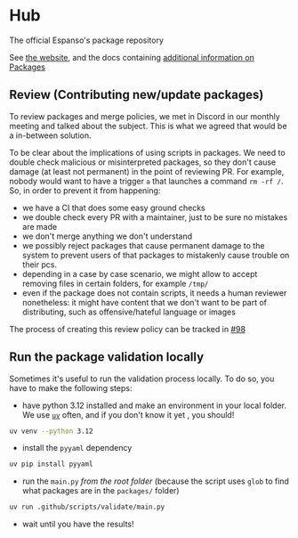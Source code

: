 # Hub

The official Espanso's package repository

See [the website](https://hub.espanso.org/), and the docs containing [additional information on Packages](https://espanso.org/docs/packages/basics/)

## Review (Contributing new/update packages)

To review packages and merge policies, we met in Discord in our monthly meeting and talked about the subject. This is what we agreed that would be a in-between solution.

To be clear about the implications of using scripts in packages. We need to double check malicious or misinterpreted packages, so they don't cause damage (at least not permanent) in the point of reviewing PR. For example, nobody would want to have a trigger `a` that launches a command `rm -rf /`. So, in order to prevent it from happening:

- we have a CI that does some easy ground checks
- we double check every PR with a maintainer, just to be sure no mistakes are made
- we don't merge anything we don't understand
- we possibly reject packages that cause permanent damage to the system to prevent users of that packages to mistakenly cause trouble on their pcs.
- depending in a case by case scenario, we might allow to accept removing files in certain folders, for example `/tmp/`
- even if the package does not contain scripts, it needs a human reviewer nonetheless: it might have content that we don't want to be part of distributing, such as offensive/hateful language or images

The process of creating this review policy can be tracked in [#98](https://github.com/espanso/hub/issues/98)

## Run the package validation locally

Sometimes it's useful to run the validation process locally. To do so, you have
to make the following steps:

- have python 3.12 installed and make an environment in your local folder. We
use [`uv`](https://github.com/astral-sh/uv) often, and if you don't know it yet
, you should!

```bash
uv venv --python 3.12
```

- install the `pyyaml` dependency

```bash
uv pip install pyyaml
```

- run the `main.py` *from the root folder* (because the script uses `glob` to
find what packages are in the `packages/` folder)

```bash
uv run .github/scripts/validate/main.py
```

- wait until you have the results!

